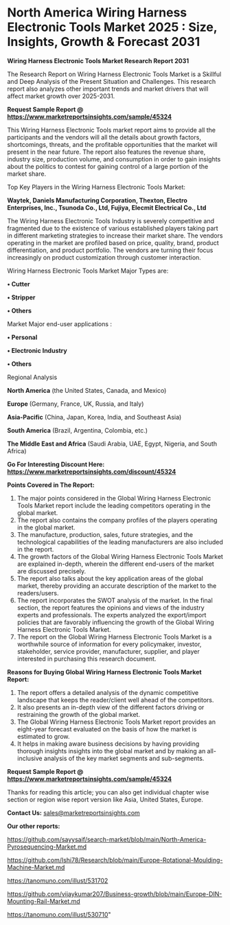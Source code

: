# North America Wiring Harness Electronic Tools Market 2025 : Size, Insights, Growth & Forecast 2031

<strong>Wiring Harness Electronic Tools Market Research Report 2031</strong>

The Research Report on Wiring Harness Electronic Tools Market is a Skillful and Deep Analysis of the Present Situation and Challenges. This research report also analyzes other important trends and market drivers that will affect market growth over 2025-2031.

<strong>Request Sample Report @ <a href=https://www.marketreportsinsights.com/sample/45324>https://www.marketreportsinsights.com/sample/45324</a></strong>

This Wiring Harness Electronic Tools market report aims to provide all the participants and the vendors will all the details about growth factors, shortcomings, threats, and the profitable opportunities that the market will present in the near future. The report also features the revenue share, industry size, production volume, and consumption in order to gain insights about the politics to contest for gaining control of a large portion of the market share.

Top Key Players in the Wiring Harness Electronic Tools Market:

<strong>Waytek, Daniels Manufacturing Corporation, Thexton, Electro Enterprises, Inc., Tsunoda Co., Ltd, Fujiya, Elecmit Electrical Co., Ltd</strong>

The Wiring Harness Electronic Tools Industry is severely competitive and fragmented due to the existence of various established players taking part in different marketing strategies to increase their market share. The vendors operating in the market are profiled based on price, quality, brand, product differentiation, and product portfolio. The vendors are turning their focus increasingly on product customization through customer interaction.

Wiring Harness Electronic Tools Market Major Types are:

<strong>•  Cutter

•  Stripper

•  Others</strong>

Market Major end-user applications :

<strong>•  Personal

•  Electronic Industry

•  Others</strong>

Regional Analysis

</u><strong><b>North America</b></strong> (the United States, Canada, and Mexico)

<strong><b>Europe </b></strong>(Germany, France, UK, Russia, and Italy)

<strong><b>Asia-Pacific</b></strong> (China, Japan, Korea, India, and Southeast Asia)

<strong><b>South America</b></strong> (Brazil, Argentina, Colombia, etc.)

<strong><b>The Middle East and Africa</b></strong> (Saudi Arabia, UAE, Egypt, Nigeria, and South Africa)

<strong>Go For Interesting Discount Here: <a href=https://www.marketreportsinsights.com/discount/45324>https://www.marketreportsinsights.com/discount/45324</a></strong>

<strong>Points Covered in The Report:</strong>
<ol>
  <li>The major points considered in the Global Wiring Harness Electronic Tools Market report include the leading competitors operating in the global market.</li>
  <li>The report also contains the company profiles of the players operating in the global market.</li>
  <li>The manufacture, production, sales, future strategies, and the technological capabilities of the leading manufacturers are also included in the report.</li>
  <li>The growth factors of the Global Wiring Harness Electronic Tools Market are explained in-depth, wherein the different end-users of the market are discussed precisely.</li>
  <li>The report also talks about the key application areas of the global market, thereby providing an accurate description of the market to the readers/users.</li>
  <li>The report incorporates the SWOT analysis of the market. In the final section, the report features the opinions and views of the industry experts and professionals. The experts analyzed the export/import policies that are favorably influencing the growth of the Global Wiring Harness Electronic Tools Market.</li>
  <li>The report on the Global Wiring Harness Electronic Tools Market is a worthwhile source of information for every policymaker, investor, stakeholder, service provider, manufacturer, supplier, and player interested in purchasing this research document.</li>
</ol>
<strong>Reasons for Buying Global Wiring Harness Electronic Tools Market Report:</strong>

<ol>
  <li>The report offers a detailed analysis of the dynamic competitive landscape that keeps the reader/client well ahead of the competitors.</li>
  <li>It also presents an in-depth view of the different factors driving or restraining the growth of the global market.</li>
  <li>The Global Wiring Harness Electronic Tools Market report provides an eight-year forecast evaluated on the basis of how the market is estimated to grow.</li>
  <li>It helps in making aware business decisions by having providing thorough insights insights into the global market and by making an all-inclusive analysis of the key market segments and sub-segments.</li>
</ol>
<strong>Request Sample Report @ <a href=https://www.marketreportsinsights.com/sample/45324>https://www.marketreportsinsights.com/sample/45324</a></strong>


Thanks for reading this article; you can also get individual chapter wise section or region wise report version like Asia, United States, Europe.

<strong>Contact Us:</strong>
sales@marketreportsinsights.com

<strong>Our other reports:</strong>

<a href=https://github.com/sayysaif/search-market/blob/main/North-America-Pyrosequencing-Market.md>https://github.com/sayysaif/search-market/blob/main/North-America-Pyrosequencing-Market.md</a>

<a href=https://github.com/Ishi78/Research/blob/main/Europe-Rotational-Moulding-Machine-Market.md>https://github.com/Ishi78/Research/blob/main/Europe-Rotational-Moulding-Machine-Market.md</a>

<a href=https://tanomuno.com/illust/531702>https://tanomuno.com/illust/531702</a>

<a href=https://github.com/vijaykumar207/Business-growth/blob/main/Europe-DIN-Mounting-Rail-Market.md>https://github.com/vijaykumar207/Business-growth/blob/main/Europe-DIN-Mounting-Rail-Market.md</a>

<a href=https://tanomuno.com/illust/530710>https://tanomuno.com/illust/530710</a>"
